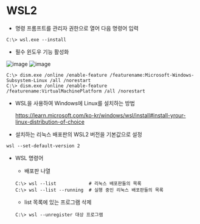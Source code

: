 # WSL2

- 명령 프롬프트를 관리자 권한으로 열어 다음 명령어 입력
~~~
C:\> wsl.exe --install
~~~


- 필수 윈도우 기능 활성화
  
![image](https://github.com/user-attachments/assets/6e9f1d77-60e1-4a5c-9a14-817493581bcb)    ![image](https://github.com/user-attachments/assets/03a0ac66-dc5f-4c8b-85fe-a36649a164c8)

~~~
C:\> dism.exe /online /enable-feature /featurename:Microsoft-Windows-Subsystem-Linux /all /norestart
C:\> dism.exe /online /enable-feature /featurename:VirtualMachinePlatform /all /norestart
~~~


- WSL을 사용하여 Windows에 Linux를 설치하는 방법
  
  https://learn.microsoft.com/ko-kr/windows/wsl/install#install-yrour-linux-distribution-of-choice

- 설치하는 리눅스 배포판의 WSL2 버전을 기본값으로 설정
~~~
wsl --set-default-version 2
~~~

- WSL 명령어
  - 배포판 나열
  ~~~
  C:\> wsl --list            # 리눅스 배포판들의 목록
  C:\> wsl --list --running  # 실행 중인 리눅스 배포판들의 목록
  ~~~

  - list 목록에 있는 프로그램 삭제
  ~~~
  C:\> wsl --unregister 대상 프로그램
  ~~~
